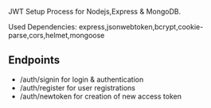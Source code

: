 JWT Setup Process for Nodejs,Express & MongoDB.

Used Dependencies: express,jsonwebtoken,bcrypt,cookie-parse,cors,helmet,mongoose

## Endpoints

- /auth/signin for login & authentication
- /auth/register for user registrations
- /auth/newtoken for creation of new access token
